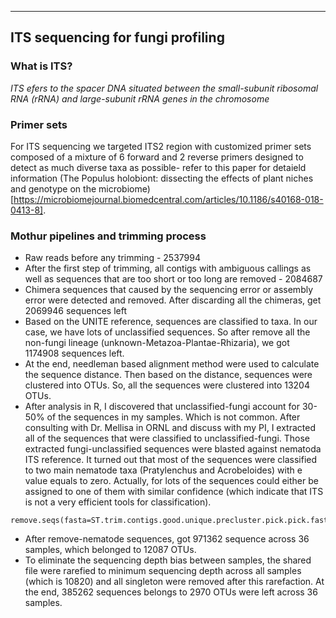 -----
ITS sequencing for fungi profiling
-----

### What is ITS? 

*ITS efers to the spacer DNA situated between the small-subunit ribosomal RNA (rRNA) and large-subunit rRNA genes in the chromosome*

### Primer sets

For ITS sequencing we targeted ITS2 region with customized primer sets composed of a mixture of 6 forward and 2 reverse primers designed to detect as much diverse taxa as possible- refer to this paper for detaield information (The Populus holobiont: dissecting the effects of plant niches and genotype on the microbiome)[https://microbiomejournal.biomedcentral.com/articles/10.1186/s40168-018-0413-8].

### Mothur pipelines and trimming process

* Raw reads before any trimming - 2537994
* After the first step of trimming, all contigs with ambiguous callings as well as sequences that are too short or too long are removed - 2084687
* Chimera sequences that caused by the sequencing error or assembly error were detected and removed. After discarding all the chimeras, get 2069946 sequences left
* Based on the UNITE reference, sequences are classified to taxa. In our case, we have lots of unclassified sequences. So after remove all the non-fungi lineage (unknown-Metazoa-Plantae-Rhizaria), we got 1174908 sequences left.  
* At the end, needleman based alignment method were used to calculate the sequence distance. Then based on the distance, sequences were clustered into OTUs. So, all the sequences were clustered into 13204 OTUs.
* After analysis in R, I discovered that unclassified-fungi account for 30-50% of the sequences in my samples. Which is not common. After consulting with Dr. Mellisa in ORNL and discuss with my PI, I extracted all of the sequences that were classified to unclassified-fungi. Those extracted fungi-unclassified sequences were blasted against nematoda ITS reference. It turned out that most of the sequences were classified to two main nematode taxa (Pratylenchus and Acrobeloides) with e value equals to zero. Actually, for lots of the sequences could either be assigned to one of them with similar confidence (which indicate that ITS is not a very efficient tools for classification). 

```
remove.seqs(fasta=ST.trim.contigs.good.unique.precluster.pick.pick.fasta,taxonomy=ST.trim.contigs.good.unique.precluster.pick.UNITEv6_sh_97.wang.pick.taxonomy,count=ST.trim.contigs.good.unique.precluster.denovo.vsearch.pick.pick.count_table,accnos=nematoda_seq_ID.list)
```
* After remove-nematode sequences, got 971362 sequence across 36 samples, which belonged to 12087 OTUs.
* To eliminate the sequencing depth bias between samples, the shared file were rarefied to minimum sequencing depth across all samples (which is 10820) and all singleton were removed after this rarefaction. At the end, 385262 sequences belongs to 2970 OTUs were left across 36 samples.



 
